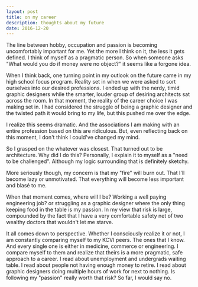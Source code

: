 ```yaml
---
layout: post
title: on my career
description: thoughts about my future
date: 2016-12-20
---
```


The line between hobby, occupation and passion is becoming uncomfortably important for me. Yet the more I think on it, the less it gets defined. I think of myself as a pragmatic person. So when someone asks "What would you do if money were no object?" it seems like a forgone idea.

When I think back, one turning point in my outlook on the future came in my high school focus program. Reality set in when we were asked to sort ourselves into our desired professions. I ended up with the nerdy, timid graphic designers while the smarter, louder group of desiring architects sat across the room. In that moment, the reality of the career choice I was making set in. I had considered the struggle of being a graphic designer and the twisted path it would bring to my life, but this pushed me over the edge.

I realize this seems dramatic. And the associations I am making with an entire profession based on this are ridiculous. But, even reflecting back on this moment, I don't think I could've changed my mind.

So I grasped on the whatever was closest. That turned out to be architecture. Why did I do this? Personally, I explain it to myself as a "need to be challenged". Although my logic surrounding that is definitely sketchy.

More seriously though, my concern is that my "fire" will burn out. That I'll become lazy or unmotivated. That everything will become less important and blasé to me.

When that moment comes, where will I be? Working a well paying engineering job? or struggling as a graphic designer where the only thing keeping food in the table is my passion. In my view that risk is large, compounded by the fact that I have a very comfortable safety net of two wealthy doctors that wouldn't let me starve.

It all comes down to perspective. Whether I consciously realize it or not, I am constantly comparing myself to my KCVI peers. The ones that I know. And every single one is either in medicine, commerce or engineering. I compare myself to them and realize that theirs is a more pragmatic, safe approach to a career. I read about unemployment and undergrads waiting table. I read about people not having enough money to retire. I read about graphic designers doing multiple hours of work for next to nothing. Is following my "passion" really worth that risk? So far, I would say no.
